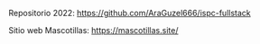 Repositorio 2022: https://github.com/AraGuzel666/ispc-fullstack

Sitio web Mascotillas: https://mascotillas.site/
